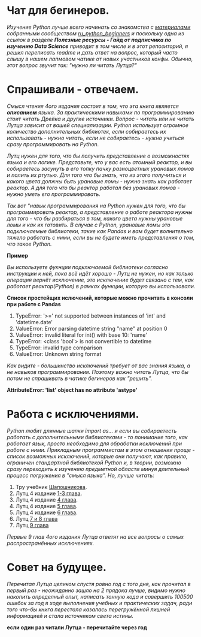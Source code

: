 # Чат для бегинеров.

*Изучение Python лучше всего начинать со знакомства с [материалами](https://github.com/ru-python-beginners/faq/blob/master/README.md) собранными сообществом [ru_python_beginners](https://t.me/ru_python_beginners) и поскольку одна из ссылок в разделе **Полезные ресурсы - Гайд от подписчика по изучению Data Science** приводит в том числе и в этот репозиторий, я решил переписать readme и дать ответ на вопрос, который часто слышу в нашем лапмовом чатике от новых участников конфы.* *Обычно, этот вопрос звучит так: "нужно ли читать Лутца?"*

# Спрашивали - отвечаем.

*Смысл чтения 4ого издания состоит в том, что эта книга является **описанием** языка. За практическими навыками по программированию стоит читать Дрейка и другие источники. Вопрос - читать или не читать Лутца зависит от вашей специализации. Python использует огромное количество дополнительных библиотек, если собираетесь их использовать - нужно читать, если не собираетесь - нужно учиться сразу программировать на Python.*

*Лутц нужен для того, что бы получить представление о возможностях языка и его логике. Представьте, что у вас есть атомный реактор, и вы собираетесь засунуть в его топку пачку разноцветных урановых ломов и полить их ртутью. Для того что бы знать, что из этого получиться и какого цвета должны быть урановые ломы - нужно знать как работает реактор. А для того что бы реактор работал без урановых ломов - нужно уметь его программировать.*  

*Так вот "навык программирования на Python нужен для того, что бы программировать реактор, а представление о работе реактора нужны для того - что бы разбираться в том, какого цвета нужны урановые ломы и как их готовить. В случае с Python, урановые ломы это подключаемые библиотеки, такие как Pandas и вам будет волнительно тяжело работать с ними, если вы не будете иметь представления о том, что такое Python.*

**Пример**

*Вы используете фукнции подключаемой библиотеки согласно инструкции к ней, пока всё идёт хорошо - Лутц не нужен, но как только операция вернёт исключение, это исключение будет связано с тем, как работает реактор(Python) в рамках функции, которую вы использовали.*

**Список простейщих ислючений, которые можно прочитать в консоли при работе с Pandas**

1. TypeError: '>=' not supported between instances of 'int' and 'datetime.date'
2. ValueError: Error parsing datetime string "name" at position 0
4. ValueError: invalid literal for int() with base 10: 'name'
5. TypeError: <class 'bool'> is not convertible to datetime
6. TypeError: invalid type comparison
7. ValueError: Unknown string format

*Как видите - большинство исключений требует от вас знания языка, а не навыков программирования. Поэтому важно читать Лутца, что бы потом не спрашивать в чатике бегинеров как "решить".*

**AttributeError: 'list' object has no attribute 'astype'**

# Работа с исключениями.

*Python любит длинные шапки import as... и если вы собираетесть работать с дополнительными библиотеками - то понимание того, как работает язык, просто необходимо для обработки исключений при работе с ними. Прикладным программистам в этом отношении проще - список возможных исключений, которые они получают, как правило, ограничен стандартной библиотекой Python и, в теории, возможно сразу переходить к изучению предметной области минуя длительный процесс погружения в "смысл языка". Но, лучше читать:* 

1. Тру учебник [Шапошникова](https://github.com/HorusHeresyHeretic/Learning-Python-from-zero/tree/master/Lesson-1).
2. Лутц 4 издание [1-3 глава](https://github.com/HorusHeresyHeretic/Learning-Python-from-zero/tree/master/Lesson-2).
3. Лутц 4 издание [4 глава](https://github.com/HorusHeresyHeretic/Learning-Python-from-zero/tree/master/Lesson-3).
4. Лутц 4 издание [5 глава](https://github.com/HorusHeresyHeretic/Learning-Python-from-zero/tree/master/Lesson-4).
5. Лутц 4 издание [6 глава](https://github.com/HorusHeresyHeretic/Learning-Python-from-zero/tree/master/Lesson-5).
6. Лутц [7 и 8 глава](https://github.com/HorusHeresyHeretic/Learning-Python-from-zero/tree/master/Lesson-6)
7. Лутц [9 глава](https://github.com/HorusHeresyHeretic/Learning-Python-from-zero/tree/master/Lesson-7)

*Первые 9 глав 4ого издания Лутца ответят на все вопросы о самых распространённых исключениях.*

# Совет на будущее.

*Перечитал Лутца целиком спустя ровно год с того дня, как прочитал в первый раз - неожиданно зашло на 2 прядока лучше, видимо нужно накопить определный опыт, написать тонную кода и совершить 100500 ошибок за год в ходе выполнения учебных и практических задач, ради того что-бы книга перестала казалась перегружённой лишней информацией и стала источником света истины.*

**если один раз читали Лутца - перечитайте через год**
